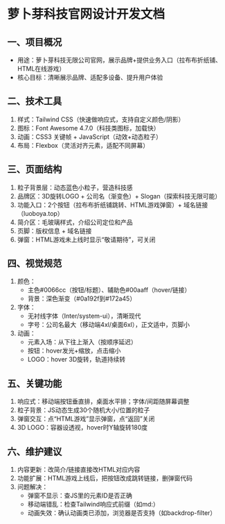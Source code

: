 # 萝卜芽科技官网设计开发文档
## 一、项目概况
- 用途：萝卜芽科技无限公司官网，展示品牌+提供业务入口（拉布布折纸铺、HTML在线游戏）
- 核心目标：清晰展示品牌、适配多设备、提升用户体验


## 二、技术工具
1. 样式：Tailwind CSS（快速做响应式，支持自定义颜色/阴影）
2. 图标：Font Awesome 4.7.0（科技类图标，加载快）
3. 动画：CSS3 关键帧 + JavaScript（动效+动态粒子）
4. 布局：Flexbox（灵活对齐元素，适配不同屏幕）


## 三、页面结构
1. 粒子背景层：动态蓝色小粒子，营造科技感
2. 品牌区：3D旋转LOGO + 公司名（渐变色）+ Slogan（探索科技无限可能）
3. 功能入口：2个按钮（拉布布折纸铺跳转、HTML游戏弹窗）+ 域名链接（luoboya.top）
4. 简介区：毛玻璃样式，介绍公司定位和产品
5. 页脚：版权信息 + 域名链接
6. 弹窗：HTML游戏未上线时显示“敬请期待”，可关闭


## 四、视觉规范
1. 颜色：
   - 主色#0066cc（按钮/标题）、辅助色#00aaff（hover/链接）
   - 背景：深色渐变（#0a192f到#172a45）
2. 字体：
   - 无衬线字体（Inter/system-ui），清晰现代
   - 字号：公司名最大（移动端4xl/桌面6xl），正文适中，页脚小
3. 动画：
   - 元素入场：从下往上渐入（按顺序延迟）
   - 按钮：hover发光+缩放，点击缩小
   - LOGO：hover 3D旋转，轨道持续转


## 五、关键功能
1. 响应式：移动端按钮垂直排，桌面水平排；字体/间距随屏幕调整
2. 粒子背景：JS动态生成30个随机大小/位置的粒子
3. 弹窗交互：点“HTML游戏”显示弹窗，点“返回”关闭
4. 3D LOGO：容器设透视，hover时Y轴旋转180度


## 六、维护建议
1. 内容更新：改简介/链接直接改HTML对应内容
2. 功能扩展：HTML游戏上线后，把按钮改成跳转链接，删弹窗代码
3. 问题解决：
   - 弹窗不显示：查JS里的元素ID是否正确
   - 移动端错乱：检查Tailwind响应式前缀（如md:）
   - 动画失效：确认动画类已添加，浏览器是否支持（如backdrop-filter）

